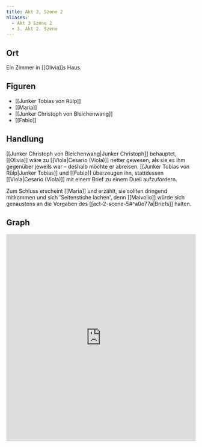 ```yaml
---
title: Akt 3, Szene 2
aliases:
  - Akt 3 Szene 2
  - 3. Akt 2. Szene
---
```

## Ort
Ein Zimmer in [[Olivia]]s Haus.

## Figuren
- [[Junker Tobias von Rülp]]
- [[Maria]]
- [[Junker Christoph von Bleichenwang]]
- [[Fabio]]

## Handlung
[[Junker Christoph von Bleichenwang|Junker Christoph]] behauptet, [[Olivia]] wäre zu [[Viola|Cesario (Viola)]] netter gewesen, als sie es ihm gegenüber jeweils war – deshalb möchte er abreisen. [[Junker Tobias von Rülp|Junker Tobias]] und [[Fabio]] überzeugen ihn, stattdessen [[Viola|Cesario (Viola)]] mit einem Brief zu einem Duell aufzufordern.

Zum Schluss erscheint [[Maria]] und erzählt, sie sollten dringend mitkommen und sich 'Seitenstiche lachen', denn [[Malvolio]] würde sich genaustens an die Vorgaben des [[act-2-scene-5#^a0e77a|Briefs]] halten.

## Graph
<iframe src="https://catchears.github.io/was-ihr-wollt-graphs/act-3/act-3-scene-2-dark" width=100% height=550 style="border: 0;"></iframe>
